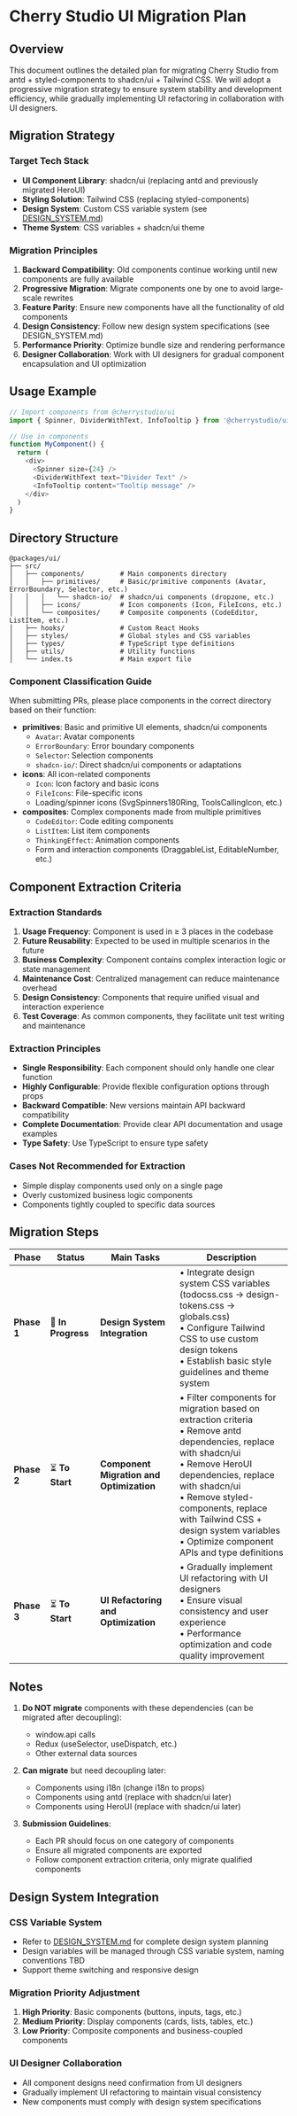 # Cherry Studio UI Migration Plan

## Overview

This document outlines the detailed plan for migrating Cherry Studio from antd + styled-components to shadcn/ui + Tailwind CSS. We will adopt a progressive migration strategy to ensure system stability and development efficiency, while gradually implementing UI refactoring in collaboration with UI designers.

## Migration Strategy

### Target Tech Stack

- **UI Component Library**: shadcn/ui (replacing antd and previously migrated HeroUI)
- **Styling Solution**: Tailwind CSS (replacing styled-components)
- **Design System**: Custom CSS variable system (see [DESIGN_SYSTEM.md](./DESIGN_SYSTEM.md))
- **Theme System**: CSS variables + shadcn/ui theme

### Migration Principles

1. **Backward Compatibility**: Old components continue working until new components are fully available
2. **Progressive Migration**: Migrate components one by one to avoid large-scale rewrites
3. **Feature Parity**: Ensure new components have all the functionality of old components
4. **Design Consistency**: Follow new design system specifications (see DESIGN_SYSTEM.md)
5. **Performance Priority**: Optimize bundle size and rendering performance
6. **Designer Collaboration**: Work with UI designers for gradual component encapsulation and UI optimization

## Usage Example

```typescript
// Import components from @cherrystudio/ui
import { Spinner, DividerWithText, InfoTooltip } from '@cherrystudio/ui'

// Use in components
function MyComponent() {
  return (
    <div>
      <Spinner size={24} />
      <DividerWithText text="Divider Text" />
      <InfoTooltip content="Tooltip message" />
    </div>
  )
}
```

## Directory Structure

```text
@packages/ui/
├── src/
│   ├── components/         # Main components directory
│   │   ├── primitives/     # Basic/primitive components (Avatar, ErrorBoundary, Selector, etc.)
│   │   │   └── shadcn-io/  # shadcn/ui components (dropzone, etc.)
│   │   ├── icons/          # Icon components (Icon, FileIcons, etc.)
│   │   └── composites/     # Composite components (CodeEditor, ListItem, etc.)
│   ├── hooks/              # Custom React Hooks
│   ├── styles/             # Global styles and CSS variables
│   ├── types/              # TypeScript type definitions
│   ├── utils/              # Utility functions
│   └── index.ts            # Main export file
```

### Component Classification Guide

When submitting PRs, please place components in the correct directory based on their function:

- **primitives**: Basic and primitive UI elements, shadcn/ui components
  - `Avatar`: Avatar components
  - `ErrorBoundary`: Error boundary components
  - `Selector`: Selection components
  - `shadcn-io/`: Direct shadcn/ui components or adaptations
- **icons**: All icon-related components
  - `Icon`: Icon factory and basic icons
  - `FileIcons`: File-specific icons
  - Loading/spinner icons (SvgSpinners180Ring, ToolsCallingIcon, etc.)
- **composites**: Complex components made from multiple primitives
  - `CodeEditor`: Code editing components
  - `ListItem`: List item components
  - `ThinkingEffect`: Animation components
  - Form and interaction components (DraggableList, EditableNumber, etc.)

## Component Extraction Criteria

### Extraction Standards

1. **Usage Frequency**: Component is used in ≥ 3 places in the codebase
2. **Future Reusability**: Expected to be used in multiple scenarios in the future
3. **Business Complexity**: Component contains complex interaction logic or state management
4. **Maintenance Cost**: Centralized management can reduce maintenance overhead
5. **Design Consistency**: Components that require unified visual and interaction experience
6. **Test Coverage**: As common components, they facilitate unit test writing and maintenance

### Extraction Principles

- **Single Responsibility**: Each component should only handle one clear function
- **Highly Configurable**: Provide flexible configuration options through props
- **Backward Compatible**: New versions maintain API backward compatibility
- **Complete Documentation**: Provide clear API documentation and usage examples
- **Type Safety**: Use TypeScript to ensure type safety

### Cases Not Recommended for Extraction

- Simple display components used only on a single page
- Overly customized business logic components
- Components tightly coupled to specific data sources

## Migration Steps

| Phase | Status | Main Tasks | Description |
| --- | --- | --- | --- |
| **Phase 1** | 🚧 **In Progress** | **Design System Integration** | • Integrate design system CSS variables (todocss.css → design-tokens.css → globals.css)<br>• Configure Tailwind CSS to use custom design tokens<br>• Establish basic style guidelines and theme system |
| **Phase 2** | ⏳ **To Start** | **Component Migration and Optimization** | • Filter components for migration based on extraction criteria<br>• Remove antd dependencies, replace with shadcn/ui<br>• Remove HeroUI dependencies, replace with shadcn/ui<br>• Remove styled-components, replace with Tailwind CSS + design system variables<br>• Optimize component APIs and type definitions |
| **Phase 3** | ⏳ **To Start** | **UI Refactoring and Optimization** | • Gradually implement UI refactoring with UI designers<br>• Ensure visual consistency and user experience<br>• Performance optimization and code quality improvement |

## Notes

1. **Do NOT migrate** components with these dependencies (can be migrated after decoupling):
   - window.api calls
   - Redux (useSelector, useDispatch, etc.)
   - Other external data sources

2. **Can migrate** but need decoupling later:
   - Components using i18n (change i18n to props)
   - Components using antd (replace with shadcn/ui later)
   - Components using HeroUI (replace with shadcn/ui later)

3. **Submission Guidelines**:
   - Each PR should focus on one category of components
   - Ensure all migrated components are exported
   - Follow component extraction criteria, only migrate qualified components

## Design System Integration

### CSS Variable System
- Refer to [DESIGN_SYSTEM.md](./DESIGN_SYSTEM.md) for complete design system planning
- Design variables will be managed through CSS variable system, naming conventions TBD
- Support theme switching and responsive design

### Migration Priority Adjustment
1. **High Priority**: Basic components (buttons, inputs, tags, etc.)
2. **Medium Priority**: Display components (cards, lists, tables, etc.)
3. **Low Priority**: Composite components and business-coupled components

### UI Designer Collaboration
- All component designs need confirmation from UI designers
- Gradually implement UI refactoring to maintain visual consistency
- New components must comply with design system specifications